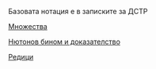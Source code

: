 Базовата нотация е в записките за ДСТР

[Множества](./set.md)

[Нютонов бином и доказателство](./binomialTheorem.md)

[Редици](./series.md)
